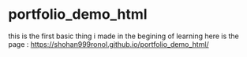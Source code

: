 # portfolio_demo_html
this is the first basic thing i made in the begining of learning 
here is the page : https://shohan999ronol.github.io/portfolio_demo_html/
